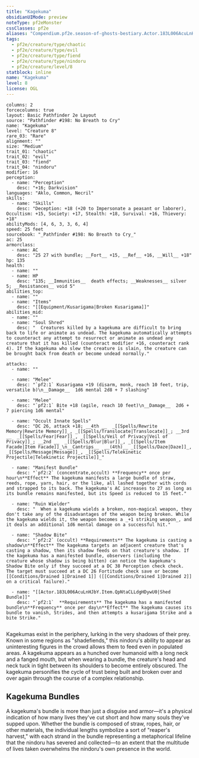 ```yaml
---
title: "Kagekuma"
obsidianUIMode: preview
noteType: pf2eMonster
cssClasses: pf2e
aliases: "Compendium.pf2e.season-of-ghosts-bestiary.Actor.183L006AcuLnHJbY" 
tags:
  - pf2e/creature/type/chaotic
  - pf2e/creature/type/evil
  - pf2e/creature/type/fiend
  - pf2e/creature/type/nindoru
  - pf2e/creature/level/8
statblock: inline
name: "Kagekuma"
level: 8
license: OGL
---
```


```statblock
columns: 2
forcecolumns: true
layout: Basic Pathfinder 2e Layout
source: "Pathfinder #198: No Breath to Cry"
name: "Kagekuma"
level: "Creature 8"
rare_03: "Rare"
alignment: ""
size: "Medium"
trait_01: "chaotic"
trait_02: "evil"
trait_03: "fiend"
trait_04: "nindoru"
modifier: 16
perception:
  - name: "Perception"
    desc: "+16; Darkvision"
languages: "Aklo, Common, Necril"
skills:
  - name: "Skills"
    desc: "Deception: +18 (+20 to Impersonate a peasant or laborer), Occultism: +15, Society: +17, Stealth: +18, Survival: +16, Thievery: +18"
abilityMods: [4, 6, 3, 3, 6, 4]
speed: 25 feet
sourcebook: "_Pathfinder #198: No Breath to Cry_"
ac: 25
armorclass:
  - name: AC
    desc: "25 27 with bundle; __Fort__ +15, __Ref__ +16, __Will__ +18"
hp: 135
health:
  - name: ""
  - name: HP
    desc: "135; __Immunities__  death effects; __Weaknesses__ silver 5; __Resistances__ void 5"
abilities_top:
  - name: ""
  - name: "Items"
    desc: "[[Equipment/Kusarigama|Broken Kusarigama]]"
abilities_mid:
  - name: ""
  - name: "Soul Shred"
    desc: "  Creatures killed by a kagekuma are difficult to bring back to life or animate as undead. The kagekuma automatically attempts to counteract any attempt to resurrect or animate as undead any creature that it has killed (counteract modifier +16, counteract rank 4). If the kagekuma who slew the creature is slain, the creature can be brought back from death or become undead normally."

attacks:
  - name: ""

  - name: "Melee"
    desc: "`pf2:1` Kusarigama +19 (disarm, monk, reach 10 feet, trip, versatile b)\n__Damage__  1d6 mental 2d8 + 7 slashing"

  - name: "Melee"
    desc: "`pf2:1` Bite +18 (agile, reach 10 feet)\n__Damage__  2d6 + 7 piercing 1d6 mental"

  - name: "Occult Innate Spells"
    desc: "DC 26, attack +18; __4th __  _[[Spells/Rewrite Memory|Rewrite Memory]]_, _[[Spells/Translocate|Translocate]]_; __3rd __  _[[Spells/Fear|Fear]]_, _[[Spells/Veil of Privacy|Veil of Privacy]]_; __2nd __  _[[Spells/Blur|Blur]]_, _[[Spells/Item Facade|Item Facade]]_\n__Cantrips__  __(4th)__ _[[Spells/Daze|Daze]]_, _[[Spells/Message|Message]]_, _[[Spells/Telekinetic Projectile|Telekinetic Projectile]]_"

  - name: "Manifest Bundle"
    desc: "`pf2:2` (concentrate,occult) **Frequency** once per hour\n**Effect** The kagekuma manifests a large bundle of straw, reeds, rope, yarn, hair, or the like, all lashed together with cords and strapped to its back. The kagekuma's AC increases to 27 as long as its bundle remains manifested, but its Speed is reduced to 15 feet."

  - name: "Ruin Wielder"
    desc: "  When a kagekuma wields a broken, non-magical weapon, they don't take any of the disadvantages of the weapon being broken. While the kagekuma wields it, the weapon becomes a _+1 striking weapon_, and it deals an additional 1d6 mental damage on a successful hit."

  - name: "Shadow Bite"
    desc: "`pf2:2` (occult) **Requirements** The kagekuma is casting a shadow\n**Effect** The kagekuma targets an adjacent creature that's casting a shadow, then its shadow feeds on that creature's shadow. If the kagekuma has a manifested bundle, observers (including the creature whose shadow is being bitten) can notice the kagekuma's Shadow Bite only if they succeed at a DC 38 Perception check check. The target must succeed at a DC 26 Fortitude check save or become [[Conditions/Drained 1|Drained 1]] ([[Conditions/Drained 1|Drained 2]] on a critical failure)."

  - name: "[[Actor.183L006AcuLnHJbY.Item.QpNtaCLLdgHDywU0|Shed Bundle]]"
    desc: "`pf2:1`  **Requirements** The kagekuma has a manifested bundle\n**Frequency** once per day\n**Effect** The kagekuma causes its bundle to vanish, Strides, and then attempts a kusarigama Strike and a bite Strike."
 
```



Kagekumas exist in the periphery, lurking in the very shadows of their prey. Known in some regions as "shadefiends," this nindoru's ability to appear as uninteresting figures in the crowd allows them to feed even in populated areas. A kagekuma appears as a hunched over humanoid with a long neck and a fanged mouth, but when wearing a bundle, the creature's head and neck tuck in tight between its shoulders to become entirely obscured. The kagekuma personifies the cycle of trust being built and broken over and over again through the course of a complex relationship.

## Kagekuma Bundles

A kagekuma's bundle is more than just a disguise and armor—it's a physical indication of how many lives they've cut short and how many souls they've supped upon. Whether the bundle is composed of straw, ropes, hair, or other materials, the individual lengths symbolize a sort of "reaper's harvest," with each strand in the bundle representing a metaphorical lifeline that the nindoru has severed and collected—to an extent that the multitude of lives taken overwhelms the nindoru's own presence in the world.
